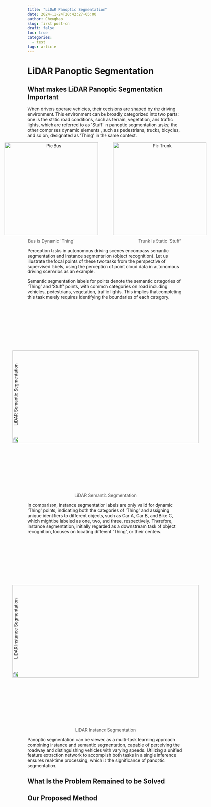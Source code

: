 ```yaml
---
title: "LiDAR Panoptic Segmentation"
date: 2024-11-24T20:42:27-05:00
author: Chenghao
slug: first-post-cn
draft: false
toc: true
categories:
  - test
tags: article
---
```

<style>   
    figure {     text-align: center;    margin: 0;  }    
    img {     display: inline-block;     max-width: 100%;   }    
    figcaption {     font-size: 14px;     color: #555;     margin-top: 10px; }
</style>

# LiDAR Panoptic Segmentation


## What makes LiDAR Panoptic Segmentation Important

When drivers operate vehicles, their decisions are shaped by the driving environment. This environment can be broadly categorized into two parts: one is the static road conditions, such as terrain, vegetation, and traffic lights, which are referred to as 'Stuff' in panoptic segmentation tasks; the other comprises dynamic elements , such as pedestrians, trucks, bicycles, and so on, designated as 'Thing' in the same context.

<div style="display: flex; justify-content: center; align-items: center; gap: 50px;">
  <figure style="text-align: center;">
    <img src="\images\Bus.png" alt="Pic Bus" style="width: 300px; height: 300px;">
    <figcaption>Bus is Dynamic 'Thing'</figcaption>
  </figure>
  <figure style="text-align: center;">
    <img src="\images\Trunk.png" alt="Pic Trunk" style="width: 300px; height: 300px;">
    <figcaption>Trunk is Static 'Stuff'</figcaption>
  </figure>
</div>

Perception tasks in autonomous driving scenes encompass semantic segmentation and instance segmentation (object recognition). Let us illustrate the focal points of these two tasks from the perspective of supervised labels, using the perception of point cloud data in autonomous driving scenarios as an example. 



Semantic segmentation labels for points denote the semantic categories of 'Thing' and 'Stuff' points, with common categories on road including vehicles, pedestrians, vegetation, traffic lights. This implies that completing this task merely requires identifying the boundaries of each category. 

<figure style="text-align: center;">
	<img src="\images\semantic.png" alt="LiDAR Semantic Segmentation" style="transform: rotate(270deg); width: 300px; height: 600px;"/>
    <figcaption>LiDAR Semantic Segmentation</figcaption>
</figure>

In comparison, instance segmentation labels are only valid for dynamic 'Thing' points, indicating both the categories of 'Thing' and assigning unique identifiers to different objects, such as Car A, Car B, and Bike C, which might be labeled as one, two, and three, respectively. Therefore, instance segmentation, initially regarded as a downstream task of object recognition, focuses on locating different 'Thing', or their centers.

<figure style="text-align: center;">
	<img src="\images\instance.png" alt="LiDAR Instance Segmentation" style="transform: rotate(270deg); width: 300px; height: 600px;"/>
    <figcaption>LiDAR Instance Segmentation</figcaption>
</figure>

Panoptic segmentation can be viewed as a multi-task learning approach combining instance and semantic segmentation, capable of perceiving the roadway and distinguishing vehicles with varying speeds. Utilizing a unified feature extraction network to accomplish both tasks in a single inference ensures real-time processing, which is the significance of panoptic segmentation.
## What Is the Problem Remained to be Solved

## Our Proposed Method